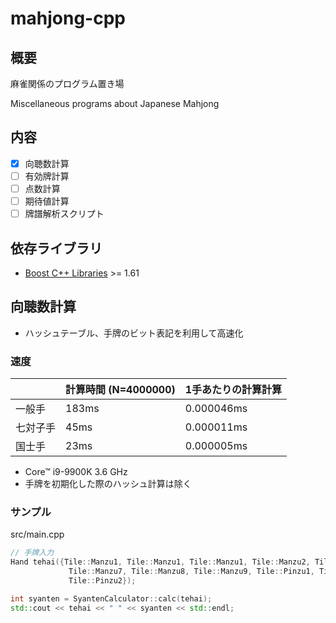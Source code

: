 # mahjong-cpp

## 概要

麻雀関係のプログラム置き場

Miscellaneous programs about Japanese Mahjong

## 内容

* [x] 向聴数計算
* [ ] 有効牌計算
* [ ] 点数計算
* [ ] 期待値計算
* [ ] 牌譜解析スクリプト

## 依存ライブラリ

* [Boost C++ Libraries](https://www.boost.org/) >= 1.61

## 向聴数計算

* ハッシュテーブル、手牌のビット表記を利用して高速化

### 速度

|      | 計算時間 (N=4000000) | 1手あたりの計算計算  |
|------|--------------------|-------------|
| 一般手  | 183ms              | 0.000046ms |
| 七対子手 | 45ms               | 0.000011ms |
| 国士手  | 23ms               | 0.000005ms |

* Core™ i9-9900K 3.6 GHz
* 手牌を初期化した際のハッシュ計算は除く

### サンプル

src/main.cpp

```cpp
// 手牌入力
Hand tehai({Tile::Manzu1, Tile::Manzu1, Tile::Manzu1, Tile::Manzu2, Tile::Manzu5, Tile::Manzu6,
             Tile::Manzu7, Tile::Manzu8, Tile::Manzu9, Tile::Pinzu1, Tile::Pinzu1, Tile::Pinzu2,
             Tile::Pinzu2});

int syanten = SyantenCalculator::calc(tehai);
std::cout << tehai << " " << syanten << std::endl;
```

